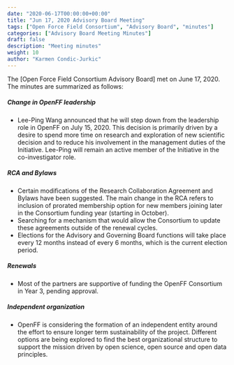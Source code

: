 ```yaml
---
date: "2020-06-17T00:00:00+00:00"
title: "Jun 17, 2020 Advisory Board Meeting"
tags: ["Open Force Field Consortium", "Advisory Board", "minutes"]
categories: ["Advisory Board Meeting Minutes"]
draft: false
description: "Meeting minutes"
weight: 10
author: "Karmen Condic-Jurkic"
---
```


The [Open Force Field Consortium Advisory Board] met on June 17, 2020.
The minutes are summarized as follows:

##### Change in OpenFF leadership

* Lee-Ping Wang announced that he will step down from the leadership role in OpenFF on July 15, 2020. This decision is primarily driven by a desire to spend more time on research and exploration of new scientific decision and to reduce his involvement in the management duties of the Initiative. Lee-Ping will remain an active member of the Initiative in the co-investigator role.


##### RCA and Bylaws

* Certain modifications of the Research Collaboration Agreement and Bylaws have been suggested. The main change in the RCA refers to inclusion of prorated membership option for new members joining later in the Consortium funding year (starting in October).
* Searching for a mechanism that would allow the Consortium to update these agreements outside of the renewal cycles.
* Elections for the Advisory and Governing Board functions will take place every 12 months instead of every 6 months, which is the current election period.


##### Renewals

* Most of the partners are supportive of funding the OpenFF Consortium in Year 3, pending approval.


##### Independent organization

* OpenFF is considering the formation of an independent entity around the effort to ensure longer term sustainability of the project. Different options are being explored to find the best organizational structure to support the mission driven by open science, open source and open data principles.
